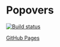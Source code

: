 # Popovers

[![Build status](https://ci.appveyor.com/api/projects/status/c3ve5irm2rk9adov?svg=true)](https://ci.appveyor.com/project/Kosatos/ahj-card-validator)

[GitHub Pages](https://kosatos.github.io/ahj-popovers/)
